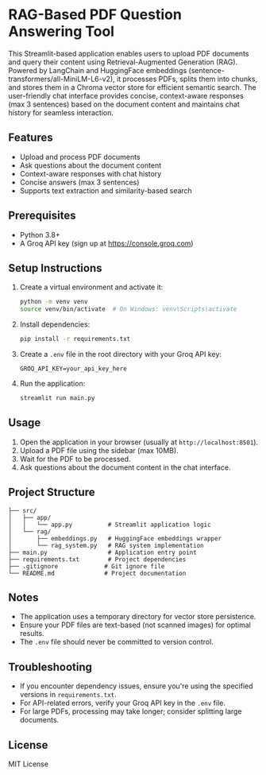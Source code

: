 # RAG-Based PDF Question Answering Tool

This Streamlit-based application enables users to upload PDF documents and query their content using Retrieval-Augmented Generation (RAG). Powered by LangChain and HuggingFace embeddings (sentence-transformers/all-MiniLM-L6-v2), it processes PDFs, splits them into chunks, and stores them in a Chroma vector store for efficient semantic search. The user-friendly chat interface provides concise, context-aware responses (max 3 sentences) based on the document content and maintains chat history for seamless interaction.

## Features
- Upload and process PDF documents
- Ask questions about the document content
- Context-aware responses with chat history
- Concise answers (max 3 sentences)
- Supports text extraction and similarity-based search

## Prerequisites
- Python 3.8+
- A Groq API key (sign up at https://console.groq.com)

## Setup Instructions
1. Create a virtual environment and activate it:
   ```bash
   python -m venv venv
   source venv/bin/activate  # On Windows: venv\Scripts\activate
   ```

2. Install dependencies:
   ```bash
   pip install -r requirements.txt
   ```

3. Create a `.env` file in the root directory with your Groq API key:
   ```
   GROQ_API_KEY=your_api_key_here
   ```

4. Run the application:
   ```bash
   streamlit run main.py
   ```

## Usage
1. Open the application in your browser (usually at `http://localhost:8501`).
2. Upload a PDF file using the sidebar (max 10MB).
3. Wait for the PDF to be processed.
4. Ask questions about the document content in the chat interface.

## Project Structure
```
├── src/
│   ├── app/
│   │   └── app.py          # Streamlit application logic
│   └── rag/
│       ├── embeddings.py   # HuggingFace embeddings wrapper
│       └── rag_system.py   # RAG system implementation
├── main.py                 # Application entry point
├── requirements.txt        # Project dependencies
├── .gitignore             # Git ignore file
└── README.md              # Project documentation
```

## Notes
- The application uses a temporary directory for vector store persistence.
- Ensure your PDF files are text-based (not scanned images) for optimal results.
- The `.env` file should never be committed to version control.

## Troubleshooting
- If you encounter dependency issues, ensure you're using the specified versions in `requirements.txt`.
- For API-related errors, verify your Groq API key in the `.env` file.
- For large PDFs, processing may take longer; consider splitting large documents.

## License
MIT License
